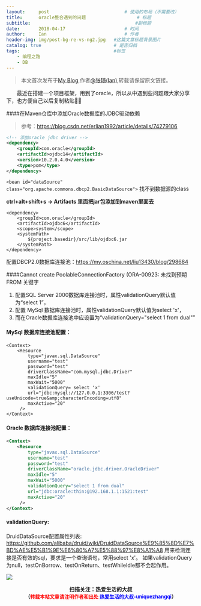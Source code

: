 ```yaml
---
layout:     post             				# 使用的布局（不需要改）
title:      oracle整合遇到的问题          			# 标题 
subtitle:    					  				#副标题
date:       2018-04-17  					# 时间
author:     Ian                  			# 作者
header-img: img/post-bg-re-vs-ng2.jpg	#这篇文章标题背景图片
catalog: true                        	# 是否归档
tags:                              		#标签
    - 编程之路
    - DB
---
```


> 本文首次发布于[My Blog](http://uniquezhangqi.top),作者[@张琦(Ian)](http://uniquezhangqi.top/about/),转载请保留原文链接。


　　最近在搭建一个项目框架，用到了oracle，所以从中遇到些问题跟大家分享下，也方便自己以后复制粘贴✍🏿

####在Maven仓库中添加Oracle数据库的JDBC驱动依赖
> 参考：<https://blog.csdn.net/erlian1992/article/details/74279106>

```xml
<!-- 添加oracle jdbc driver -->
<dependency>
    <groupId>com.oracle</groupId>
    <artifactId>ojdbc14</artifactId>
    <version>10.2.0.4.0</version>
    <type>pom</type>
</dependency>
```


`<bean id="dataSource" class="org.apache.commons.dbcp2.BasicDataSource">`
找不到数据源的class

**ctrl+alt+shift+s -> Artifacts 里面把jar包添加到maven里面去**

```
<dependency>
    <groupId>com.oracle</groupId>
    <artifactId>ojdbc6</artifactId>
    <scope>system</scope>
    <systemPath>
        ${project.basedir}/src/lib/ojdbc6.jar
    </systemPath>
</dependency>
```

配置DBCP2.0数据库连接池：<https://my.oschina.net/liu13430/blog/298684>

####Cannot create PoolableConnectionFactory (ORA-00923: 未找到预期 FROM 关键字 
1. 配置SQL Server 2000数据库连接池时，属性validationQuery默认值为“select 1”，
2. 配置 MySql 数据库连接池时，属性validationQuery默认值为select 'x'，
3. 而在Oracle数据库连接池中应设置为“validationQuery="select 1 from dual"”


#### MySql 数据库连接池配置：

```
<Context>  
    <Resource  
        type="javax.sql.DataSource"  
        username="test"  
        password="test"  
        driverClassName="com.mysql.jdbc.Driver"  
        maxIdle="5"   
        maxWait="5000"  
        validationQuery= select 'x'  
        url="jdbc:mysql://127.0.0.1:3306/test?useUnicode=true&amp;characterEncoding=utf8"  
        maxActive="20"  
     />  
</Context> 
``` 

#### Oracle 数据库连接池配置：

```xml
<Context>  
    <Resource  
        type="javax.sql.DataSource"  
        username="test"  
        password="test"  
        driverClassName="oracle.jdbc.driver.OracleDriver"  
        maxIdle="5"   
        maxWait="5000"  
        validationQuery="select 1 from dual"  
        url="jdbc:oracle:thin:@192.168.1.1:1521:test"  
        maxActive="20"  
     />  
</Context> 
```

#### validationQuery:
DruidDataSource配置属性列表: <https://github.com/alibaba/druid/wiki/DruidDataSource%E9%85%8D%E7%BD%AE%E5%B1%9E%E6%80%A7%E5%88%97%E8%A1%A8>
用来检测连接是否有效的sql，要求是一个查询语句，常用select 'x'。
如果validationQuery为null，testOnBorrow、testOnReturn、testWhileIdle都不会起作用。



![](https://ws3.sinaimg.cn/large/006tKfTcgy1fqj5aochgoj309k09kmwz.jpg)
<b><center>扫描关注：热爱生活的大叔</center>
<b><center><font size="2">（<font size="2" color="#FF0000">转载本站文章请注明作者和出处</font> <font size="2" color="#0000FF">热爱生活的大叔-uniquezhangqi</font><font size="2">）</font>